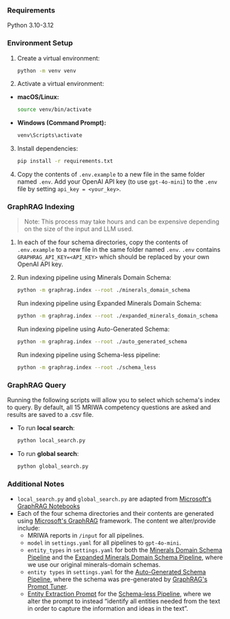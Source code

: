### Requirements

Python 3.10-3.12

### Environment Setup

1. Create a virtual environment:
   ```bash
   python -m venv venv
   ```

2. Activate a virtual environment:
  - **macOS/Linux:**  
    ```bash
    source venv/bin/activate
    ```
  - **Windows (Command Prompt):**  
    ```cmd
    venv\Scripts\activate
    ```

3. Install dependencies:
   ```bash
   pip install -r requirements.txt
   ```

4. Copy the contents of `.env.example` to a new file in the same folder named `.env`. Add your OpenAI API key (to use `gpt-4o-mini`) to the `.env` file by setting `api_key = <your_key>`.

### GraphRAG Indexing

> Note: This process may take hours and can be expensive depending on the size of the input and LLM used. 

1. In each of the four schema directories, copy the contents of `.env.example` to a new file in the same folder named `.env`. `.env` contains `GRAPHRAG_API_KEY=<API_KEY>` which should be replaced by your own OpenAI API key.

2. Run indexing pipeline using Minerals Domain Schema:
   ```bash
   python -m graphrag.index --root ./minerals_domain_schema
   ```
   Run indexing pipeline using Expanded Minerals Domain Schema:
   ```bash
   python -m graphrag.index --root ./expanded_minerals_domain_schema
   ```
   Run indexing pipeline using Auto-Generated Schema:
   ```bash
   python -m graphrag.index --root ./auto_generated_schema
   ```
   Run indexing pipeline using Schema-less pipeline:
   ```bash
   python -m graphrag.index --root ./schema_less
   ```

### GraphRAG Query

Running the following scripts will allow you to select which schema's index to query. By default, all 15 MRIWA competency questions are asked and results are saved to a .csv file.

- To run **local search**:
  ```bash
  python local_search.py
  ```

- To run **global search**:
  ```bash
  python global_search.py
  ```

### Additional Notes

- `local_search.py` and `global_search.py` are adapted from [Microsoft's GraphRAG Notebooks](https://microsoft.github.io/graphrag/query/notebooks/overview/)
- Each of the four schema directories and their contents are generated using [Microsoft's GraphRAG](https://github.com/microsoft/graphrag) framework. The content we alter/provide include:
   - MRIWA reports in `/input` for all pipelines.
   - `model` in `settings.yaml` for all pipelines to `gpt-4o-mini`.
   - `entity_types` in `settings.yaml` for both the [Minerals Domain Schema Pipeline](https://github.com/nlp-tlp/GraphRAG-on-Minerals-Domain/tree/main/src/minerals_domain_schema) and the [Expanded Minerals Domain Schema Pipeline](https://github.com/nlp-tlp/GraphRAG-on-Minerals-Domain/tree/main/src/expanded_minerals_domain_schema), where we use our original minerals-domain schemas.
   - `entity types` in `settings.yaml` for the [Auto-Generated Schema Pipeline](https://github.com/nlp-tlp/GraphRAG-on-Minerals-Domain/tree/main/src/auto_generated_schema), where the schema was pre-generated by [GraphRAG's Prompt Tuner](https://microsoft.github.io/graphrag/prompt_tuning/overview/).
   - [Entity Extraction Prompt](https://github.com/nlp-tlp/GraphRAG-on-Minerals-Domain/blob/main/src/schema_less/prompts/entity_extraction.txt) for the [Schema-less Pipeline](https://github.com/nlp-tlp/GraphRAG-on-Minerals-Domain/tree/main/src/schema_less), where we alter the prompt to instead “identify all entities needed from the text in order to capture the information and ideas in the text”.

